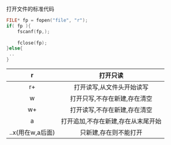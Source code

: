 打开文件的标准代码

```c
FILE* fp = fopen("file", "r");
if( fp ){
	fscanf(fp,);
    
    fclose(fp);
}else{
 ..   
}
```

|        r         |              打开只读              |
| :--------------: | :--------------------------------: |
|        r+        |     打开读写,从文件头开始读写      |
|        w         |    打开只写,不存在新建,存在清空    |
|        w+        |    打开读写,不存在新建,存在清空    |
|        a         | 打开追加,不存在新建,存在从末尾开始 |
| ..x(用在w,a后面) |       只新建,存在则不能打开        |

